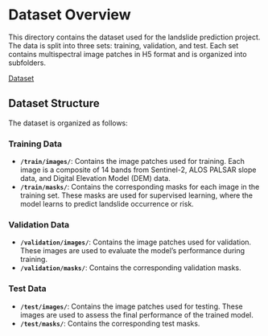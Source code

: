 # Dataset Overview

This directory contains the dataset used for the landslide prediction project. The data is split into three sets: training, validation, and test. Each set contains multispectral image patches in H5 format and is organized into subfolders.

[Dataset](https://drive.google.com/drive/folders/1Xz4ZYCyQBUJIwn5PLON42LclyB-xG0I1?usp=drive_link)

## Dataset Structure

The dataset is organized as follows:

### Training Data

- **`/train/images/`**: Contains the image patches used for training. Each image is a composite of 14 bands from Sentinel-2, ALOS PALSAR slope data, and Digital Elevation Model (DEM) data.
- **`/train/masks/`**: Contains the corresponding masks for each image in the training set. These masks are used for supervised learning, where the model learns to predict landslide occurrence or risk.

### Validation Data

- **`/validation/images/`**: Contains the image patches used for validation. These images are used to evaluate the model’s performance during training.
- **`/validation/masks/`**: Contains the corresponding validation masks.

### Test Data

- **`/test/images/`**: Contains the image patches used for testing. These images are used to assess the final performance of the trained model.
- **`/test/masks/`**: Contains the corresponding test masks.


